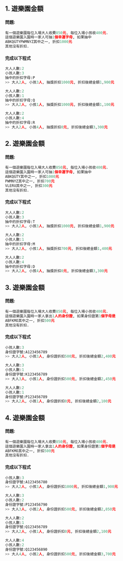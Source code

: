 

## 1. 遊樂園金額

#### 問題:

``` python
有一個遊樂園每位入場大人收費850元, 每位入場小孩收400元.
這個遊樂園入園時一家人可抽1個幸運字母, 如果抽中
ABKQGTYPWMNYZ其中之一, 折扣1000元
其他沒有折扣.
```

#### 完成以下程式
``` python
大人人數:2
小孩人數:3
抽中的折扣字母:P
>> 大人2人, 小孩3人, 抽獎折扣1000元, 折扣後總金額1,900元

大人人數:2
小孩人數:1
抽中的折扣字母:Q
>> 大人2人, 小孩1人, 抽獎折扣1000元, 折扣後總金額1,100元

大人人數:2
小孩人數:4
抽中的折扣字母:R
>> 大人2人, 小孩4人, 抽獎折扣0元, 折扣後總金額3,300元
```


## 2. 遊樂園金額

#### 問題:

``` python
有一個遊樂園每位入場大人收費850元, 每位入場小孩收400元.
這個遊樂園入園時一家人可抽1個幸運字母, 如果抽中
ABKQGTY其中之一, 折扣1000元
PWMNYZ其中之一, 折扣700元
VLERU其中之一, 折扣300元
其他沒有折扣.
```

#### 完成以下程式
``` python
大人人數:2
小孩人數:3
抽中的折扣字母:T
>> 大人2人, 小孩3人, 抽獎折扣1000元, 折扣後總金額1,900元

大人人數:2
小孩人數:1
抽中的折扣字母:M
>> 大人2人, 小孩1人, 抽獎折扣700元, 折扣後總金額1,400元

大人人數:2
小孩人數:4
抽中的折扣字母:D
>> 大人2人, 小孩4人, 抽獎折扣0元, 折扣後總金額3,300元
```



## 3. 遊樂園金額

#### 問題:

``` python
有一個遊樂園每位入場大人收費850元, 每位入場小孩收400元.
這個遊樂園入園時一家人拿出1人的身份證, 如果身份證第1個字母是
ABFKMO其中之一, 折扣500元
其他沒有折扣.
```

#### 完成以下程式
``` python
小孩人數:3
身份證字號:A123456789
>> 大人2人, 小孩3人, 身份證折扣500元, 折扣後總金額2,400元

大人人數:3
小孩人數:1
身份證字號:K123456789
>> 大人3人, 小孩1人, 身份證折扣500元, 折扣後總金額2,450元

大人人數:2
小孩人數:1
身份證字號:P123456789
>> 大人2人, 小孩1人, 身份證折扣0元, 折扣後總金額2,100元
```


## 4. 遊樂園金額

#### 問題:

``` python
有一個遊樂園每位入場大人收費850元, 每位入場小孩收400元.
這個遊樂園入園時一家人拿出1人的身份證, 如果身份證第1個字母是
ABFKMO其中之一, 折扣500元
其他沒有折扣.
```

#### 完成以下程式
``` python
小孩人數:3
身份證字號:A123456780
>> 大人2人, 小孩3人, 身份證折扣1000元, 折扣後總金額1,900元

大人人數:3
小孩人數:2
身份證字號:P123456790
>> 大人3人, 小孩2人, 身份證折扣500元, 折扣後總金額2,850元

大人人數:2
小孩人數:1
身份證字號:Q123456789
>> 大人2人, 小孩1人, 身份證折扣0元, 折扣後總金額2,100元

大人人數:4
小孩人數:2
身份證字號:Q123456890
>> 大人4人, 小孩2人, 身份證折扣500元, 折扣後總金額3,700元
```

